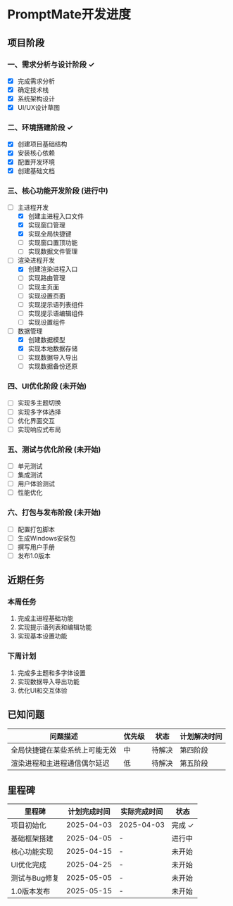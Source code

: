 # PromptMate开发进度

## 项目阶段

### 一、需求分析与设计阶段 ✓
- [x] 完成需求分析
- [x] 确定技术栈
- [x] 系统架构设计
- [x] UI/UX设计草图

### 二、环境搭建阶段 ✓
- [x] 创建项目基础结构
- [x] 安装核心依赖
- [x] 配置开发环境
- [x] 创建基础文档

### 三、核心功能开发阶段 (进行中)
- [ ] 主进程开发
  - [x] 创建主进程入口文件
  - [x] 实现窗口管理
  - [x] 实现全局快捷键
  - [ ] 实现窗口置顶功能
  - [ ] 实现数据文件管理
- [ ] 渲染进程开发
  - [x] 创建渲染进程入口
  - [ ] 实现路由管理
  - [ ] 实现主页面
  - [ ] 实现设置页面
  - [ ] 实现提示语列表组件
  - [ ] 实现提示语编辑组件
  - [ ] 实现设置组件
- [ ] 数据管理
  - [x] 创建数据模型
  - [x] 实现本地数据存储
  - [ ] 实现数据导入导出
  - [ ] 实现数据备份还原

### 四、UI优化阶段 (未开始)
- [ ] 实现多主题切换
- [ ] 实现多字体选择
- [ ] 优化界面交互
- [ ] 实现响应式布局

### 五、测试与优化阶段 (未开始)
- [ ] 单元测试
- [ ] 集成测试
- [ ] 用户体验测试
- [ ] 性能优化

### 六、打包与发布阶段 (未开始)
- [ ] 配置打包脚本
- [ ] 生成Windows安装包
- [ ] 撰写用户手册
- [ ] 发布1.0版本

## 近期任务

### 本周任务
1. 完成主进程基础功能
2. 实现提示语列表和编辑功能
3. 实现基本设置功能

### 下周计划
1. 完成多主题和多字体设置
2. 实现数据导入导出功能
3. 优化UI和交互体验

## 已知问题

| 问题描述 | 优先级 | 状态 | 计划解决时间 |
|---------|-------|------|------------|
| 全局快捷键在某些系统上可能无效 | 中 | 待解决 | 第四阶段 |
| 渲染进程和主进程通信偶尔延迟 | 低 | 待解决 | 第五阶段 |

## 里程碑

| 里程碑 | 计划完成时间 | 实际完成时间 | 状态 |
|-------|------------|------------|------|
| 项目初始化 | 2025-04-03 | 2025-04-03 | 完成 ✓ |
| 基础框架搭建 | 2025-04-05 | - | 进行中 |
| 核心功能实现 | 2025-04-15 | - | 未开始 |
| UI优化完成 | 2025-04-25 | - | 未开始 |
| 测试与Bug修复 | 2025-05-05 | - | 未开始 |
| 1.0版本发布 | 2025-05-15 | - | 未开始 | 